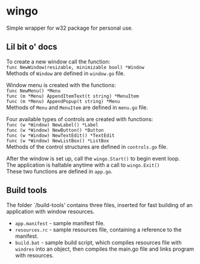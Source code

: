 # wingo
Simple wrapper for w32 package for personal use.

## Lil bit o' docs

To create a new window call the function:  
```func NewWindow(resizable, minimizable bool) *Window```  
Methods of `Window` are defined in `window.go` file.

Window menu is created with the functions:  
```func NewMenu() *Menu```  
```func (m *Menu) AppendItemText(t string) *MenuItem```  
```func (m *Menu) AppendPopup(t string) *Menu```  
Methods of `Menu` and `MenuItem` are defined in `menu.go` file.

Four available types of controls are created with functions:  
```func (w *Window) NewLabel() *Label```  
```func (w *Window) NewButton() *Button```  
```func (w *Window) NewTextEdit() *TextEdit```  
```func (w *Window) NewListBox() *ListBox```  
Methods of the control structures are defined in `controls.go` file.

After the window is set up, call the `wingo.Start()` to begin event loop.  
The application is haltable anytime with a call to `wingo.Exit()`  
These two functions are defined in `app.go`.

## Build tools

The folder `/build-tools' contains three files, inserted for fast building of an application with window resources.  
* `app.manifest` - sample manifest file.
* `resources.rc` - sample resources file, containing a reference to the manifest.
* `build.bat` - sample build script, which compiles resources file with `windres` into an object, then compiles the main.go file and links program with resources.

